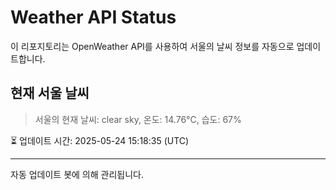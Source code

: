 
# Weather API Status

이 리포지토리는 OpenWeather API를 사용하여 서울의 날씨 정보를 자동으로 업데이트합니다.

## 현재 서울 날씨
> 서울의 현재 날씨: clear sky, 온도: 14.76°C, 습도: 67%

⏳ 업데이트 시간: 2025-05-24 15:18:35 (UTC)

---
자동 업데이트 봇에 의해 관리됩니다.
